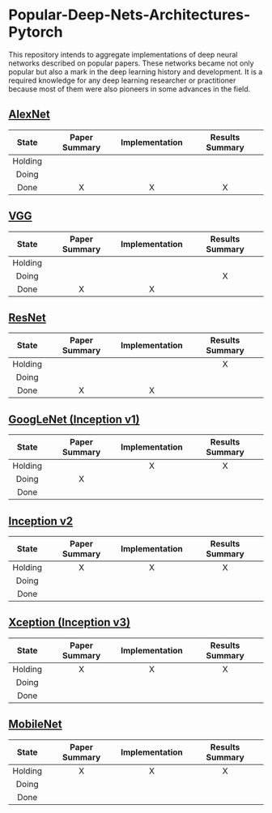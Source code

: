 # Popular-Deep-Nets-Architectures-Pytorch

This repository intends to aggregate implementations of deep neural networks described on popular papers. These networks became not only popular but also a mark in the deep learning history and development. It is a required knowledge for any deep learning researcher or practitioner because most of them were also pioneers in some advances in the field.  


## [AlexNet](https://papers.nips.cc/paper/4824-imagenet-classification-with-deep-convolutional-neural-networks)


State| Paper Summary      | Implementation   | Results Summary  |
:-------------: | :-------------: |:-------------:| :-------------:|
Holding | | | |
Doing | |  |   |
Done | X|  X|  X|

## [VGG](https://arxiv.org/pdf/1409.1556.pdf)

State| Paper Summary      | Implementation   | Results Summary  |
:-------------: | :-------------: |:-------------:| :-------------:|
Holding |  | | |
Doing |  |  |  X |
Done | X | X |    |

## [ResNet](https://arxiv.org/abs/1704.06904)

State| Paper Summary      | Implementation   | Results Summary  |
:-------------: | :-------------: |:-------------:| :-------------:|
Holding |  | | X|
Doing | |  |   |
Done | X| X |    |

## [GoogLeNet (Inception v1)](https://arxiv.org/abs/1409.4842)

State| Paper Summary      | Implementation   | Results Summary  |
:-------------: | :-------------: |:-------------:| :-------------:|
Holding |  | X| X|
Doing | X |  |   |
Done | |  |    |

## [Inception v2](https://arxiv.org/abs/1512.00567)

State| Paper Summary      | Implementation   | Results Summary  |
:-------------: | :-------------: |:-------------:| :-------------:|
Holding | X | X| X|
Doing | |  |   |
Done | |  |    |

## [Xception (Inception v3)](https://arxiv.org/abs/1610.02357)

State| Paper Summary      | Implementation   | Results Summary  |
:-------------: | :-------------: |:-------------:| :-------------:|
Holding | X | X| X|
Doing | |  |   |
Done | |  |    |

## [MobileNet](https://arxiv.org/abs/1704.04861)

State| Paper Summary      | Implementation   | Results Summary  |
:-------------: | :-------------: |:-------------:| :-------------:|
Holding | X | X| X|
Doing | |  |   |
Done | |  |    |
